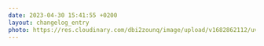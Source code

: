 ```yaml
---
date: 2023-04-30 15:41:55 +0200
layout: changelog_entry
photo: https://res.cloudinary.com/dbi2zounq/image/upload/v1682862112/uvsrvbhxmclejgpprges.jpg
---
```


